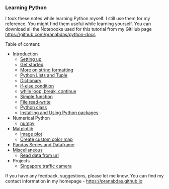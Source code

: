 ### Learning Python 

I took these notes while learning Python myself. I still use them for my reference. You might find them useful while learning yourself. You can download all the Notebooks used for this tutorial from my GitHub page <https://github.com/pranabdas/python-docs> 

Table of content: 

+ [Introduction](introduction/introduction.md)
    - [Setting up](introduction/setup.md) 
    - [Get started](introduction/basics.md) 
    - [More on string formatting](introduction/string-formatting.md) 
    - [Python Lists and Tuple](introduction/list-and-tuple.md) 
    - [Dictionary](introduction/dictionary.md) 
    - [if-else condition](introduction/if-else.md) 
    - [while loop, break, continue](introduction/while-loop.md) 
    - [Simple function](introduction/function.md) 
    - [File read-write](introduction/file-read-write.md) 
    - [Python class](introduction/class.md) 
    - [Installing and Using Python packages](introduction/python-packages.md)
+ Numerical Python 
    - [numpy](numerical-python/numpy.md) 
+ [Matplotlib](matplotlib/matplotlib.md) 
    - [Image plot](matplotlib/image-plot.md) 
    - [Create custom color map](matplotlib/custom-color-map.md) 
+ [Pandas Series and Dataframe](pandas/pandas.md) 
+ [Miscellaneous](misc/misc.md) 
    - [Read data from url](misc/read-data-url.md)
+ Projects 
    - [Singapore traffic camera](projects/singapore-traffic-camera.md)


If you have any feedback, suggestions, please let me know. You can find my contact information in my homepage - <https://pranabdas.github.io> 
